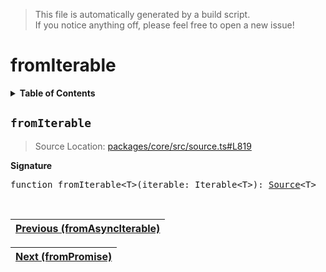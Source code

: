 > This file is automatically generated by a build script.<br>If you notice anything off, please feel free to open a new issue!

# fromIterable

<details><summary><b>Table of Contents</b></summary><br>

1. [<code>fromIterable</code>](#fromIterable)</details>

## <a name="fromIterable"></a><code>fromIterable</code>

> Source Location: [packages\/core\/src\/source.ts#L819](..\/..\/packages\/core\/src\/source.ts#L819)

<b>Signature</b>

<pre>function fromIterable&lt;T&gt;(iterable: Iterable&lt;T&gt;): <a href="00-Source.md#Source-Interface">Source</a>&lt;T&gt;</pre><br>

| [Previous \(fromAsyncIterable\)](14-fromAsyncIterable.md#readme) |
| --- |

<div align="right">

| [Next \(fromPromise\)](16-fromPromise.md#readme) |
| --- |
</div>
